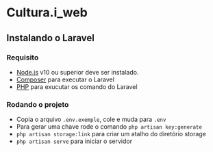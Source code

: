 
# Cultura.i_web

## Instalando o Laravel

### Requisito 
- [Node.js](https://nodejs.org/en/) v10 ou superior deve ser instalado.
- [Composer](https://getcomposer.org/) para executar o Laravel
- [PHP](https://www.php.net/downloads.php) para exucutar os comando do Laravel

### Rodando o projeto
- Copia o arquivo `.env.exemple`, cole e muda para `.env`
- Para gerar uma chave rode o comando `php artisan key:generate`
- `php artisan storage:link` para criar um atalho do diretório storage
- `php artisan serve` para iniciar o servidor

